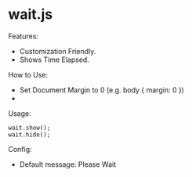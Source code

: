 wait.js
=======

Features:
 
 - Customization Friendly.
 - Shows Time Elapsed.

How to Use:

 - Set Document Margin to 0 (e.g. body { margin: 0 })
 - 
 
Usage:

```
wait.show();
wait.hide();
```

Config:

 - Default message: Please Wait
